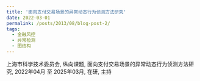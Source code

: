 ```yaml
---
title: '面向支付交易场景的异常动态行为侦测方法研究'
date: 2022-03-01
permalink: /posts/2013/08/blog-post-2/
tags:
  - 金融风控
  - 异常检测
  - 图结构
---
```


上海市科学技术委员会, 纵向课题, 面向支付交易场景的异常动态行为侦测方法研究, 2022年04月 至 2025年03月, 在研, 主持
